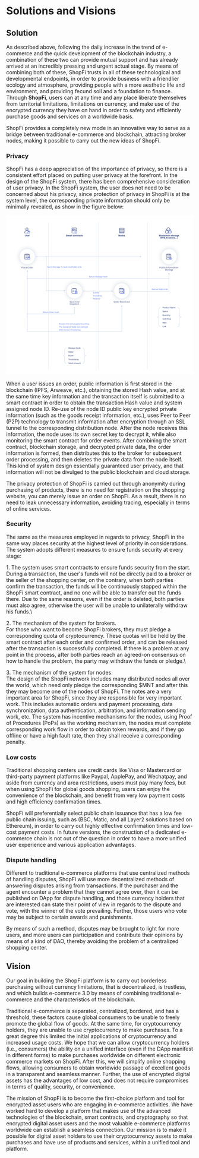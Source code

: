 # Solutions and Visions

## Solution

As described above, following the daily increase in the trend of e-commerce and the quick development of the blockchain industry, a combination of these two can provide mutual support and has already arrived at an incredibly pressing and urgent actual stage. By means of combining both of these, ShopFi trusts in all of these technological and developmental endpoints, in order to provide business with a friendlier ecology and atmosphere, providing people with a more aesthetic life and environment, and providing fecund soil and a foundation to finance. Through **ShopFi**, users can at any time and any place liberate themselves from territorial limitations, limitations on currency, and make use of the encrypted currency they have on hand in order to safety and efficiently purchase goods and services on a worldwide basis.

ShopFi provides a completely new mode in an innovative way to serve as a bridge between traditional e-commerce and blockchain, attracting broker nodes, making it possible to carry out the new ideas of ShopFi.

### **Privacy**

ShopFi has a deep appreciation of the importance of privacy, so there is a consistent effort placed on putting user privacy at the forefront. In the design of the ShopFi system, there has been comprehensive consideration of user privacy. In the ShopFi system, the user does not need to be concerned about his privacy, since protection of privacy in ShopFi is at the system level, the corresponding private information should only be minimally revealed, as show in the figure below:

![](<../.gitbook/assets/image (8).png>)

When a user issues an order, public information is first stored in the blockchain (IPFS, Arweave, etc.), obtaining the stored Hash value, and at the same time key information and the transaction itself is submitted to a smart contract in order to obtain the transaction Hash value and system assigned node ID. Re-use of the node ID public key encrypted private information (such as the goods receipt information, etc.), uses Peer to Peer (P2P) technology to transmit information after encryption through an SSL tunnel to the corresponding distribution node. After the node receives this information, the node uses its own secret key to decrypt it, while also monitoring the smart contract for order events. After combining the smart contract, blockchain storage, and decrypted private data, the order information is formed, then distributes this to the broker for subsequent order processing, and then deletes the private data from the node itself. This kind of system design essentially guaranteed user privacy, and that information will not be divulged to the public blockchain and cloud storage.

The privacy protection of ShopFi is carried out through anonymity during purchasing of products, there is no need for registration on the shopping website, you can merely issue an order on ShopFi. As a result, there is no need to leak unnecessary information, avoiding tracing, especially in terms of online services.

### **Security**

The same as the measures employed in regards to privacy, ShopFi in the same way places security at the highest level of priority in considerations. The system adopts different measures to ensure funds security at every stage:

1\. The system uses smart contracts to ensure funds security from the start.\
During a transaction, the user's funds will not be directly paid to a broker or the seller of the shopping center, on the contrary, when both parties confirm the transaction, the funds will be continuously stopped within the ShopFi smart contract, and no one will be able to transfer out the funds there. Due to the same reasons, even if the order is deleted, both parties must also agree, otherwise the user will be unable to unilaterally withdraw his funds.\


2\. The mechanism of the system for brokers.\
For those who want to become ShopFi brokers, they must pledge a corresponding quota of cryptocurrency. These quotas will be held by the smart contract after each order and confirmed order, and can be released after the transaction is successfully completed. If there is a problem at any point in the process, after both parties reach an agreed-on consensus on how to handle the problem, the party may withdraw the funds or pledge.\


3\. The mechanism of the system for nodes.\
The design of the ShopFi network includes many distributed nodes all over the world, which need only pledge the corresponding $MNT and after this they may become one of the nodes of ShopFi. The notes are a very important area for ShopFi, since they are responsible for very important work. This includes automatic orders and payment processing, data synchronization, data authentication, arbitration, and information sending work, etc. The system has incentive mechanisms for the nodes, using Proof of Procedures (PoPs) as the working mechanism, the nodes must complete corresponding work flow in order to obtain token rewards, and if they go offline or have a high fault rate, then they shall receive a corresponding penalty.

### **Low costs**

Traditional shopping centers use credit cards like Visa or Mastercard or third-party payment platforms like Paypal, ApplePay, and Wechatpay, and aside from currency and area restrictions, users must pay many fees, but when using ShopFi for global goods shopping, users can enjoy the convenience of the blockchain, and benefit from very low payment costs and high efficiency confirmation times.

ShopFi will preferentially select public chain issuance that has a low fee public chain issuing, such as (BSC, Matic, and all Layer2 solutions based on Ethereum), in order to carry out highly effective confirmation times and low-cost payment costs. In future versions, the construction of a dedicated e-commerce chain is not out of the question in order to have a more unified user experience and various application advantages.

### **Dispute handling**

Different to traditional e-commerce platforms that use centralized methods of handling disputes, ShopFi will use more decentralized methods of answering disputes arising from transactions. If the purchaser and the agent encounter a problem that they cannot agree over, then it can be published on DApp for dispute handling, and those currency holders that are interested can state their point of view in regards to the dispute and vote, with the winner of the vote prevailing. Further, those users who vote may be subject to certain awards and punishments.

By means of such a method, disputes may be brought to light for more users, and more users can participation and contribute their opinions by means of a kind of DAO, thereby avoiding the problem of a centralized shopping center.

## Vision

Our goal in building the ShopFi platform is to carry out borderless purchasing without currency limitations, that is decentralized, is trustless, and which builds e-commerce 3.0 by means of combining traditional e-commerce and the characteristics of the blockchain.

Traditional e-commerce is separated, centralized, bordered, and has a threshold, these factors cause global consumers to be unable to freely promote the global flow of goods. At the same time, for cryptocurrency holders, they are unable to use cryptocurrency to make purchases. To a great degree this limited the initial applications of cryptocurrency and increased usage costs. We hope that we can allow cryptocurrency holders (i.e., consumers) the ability on a unified interface (even if the DApp manifest in different forms) to make purchases worldwide on different electronic commerce markets on ShopFi. After this, we will simplify online shopping flows, allowing consumers to obtain worldwide passage of excellent goods in a transparent and seamless manner. Further, the use of encrypted digital assets has the advantages of low cost, and does not require compromises in terms of quality, security, or convenience.

The mission of ShopFi is to become the first-choice platform and tool for encrypted asset users who are engaging in e-commerce activities. We have worked hard to develop a platform that makes use of the advanced technologies of the blockchain, smart contracts, and cryptography so that encrypted digital asset users and the most valuable e-commerce platforms worldwide can establish a seamless connection. Our mission is to make it possible for digital asset holders to use their cryptocurrency assets to make purchases and have use of products and services, within a unified tool and platform.
